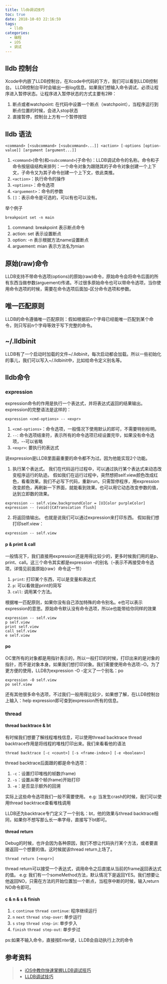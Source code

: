 ```yaml
---
title: lldb调试技巧
toc: true
date: 2018-10-03 22:16:59
tags:
  - lldb
categories:
  - 编程
  - iOS
  - 调试
---
```


## lldb 控制台

Xcode中内嵌了LLDB控制台，在Xcode中代码的下方，我们可以看到LLDB控制台。
LLDB控制台平时会输出一些log信息。如果我们想输入命令调试，必须让程序进入暂停状态。让程序进入暂停状态的方式主要有2种：

1. 断点或者watchpoint: 在代码中设置一个断点（watchpoint），当程序运行到断点位置的时候，会进入stop状态
2. 直接暂停，控制台上方有一个暂停按钮

## lldb 语法

```lldb
<command> [<subcommand> [<subcommand>...]] <action> [-options [option-value]] [argument [argument...]]
```

1. `<command>`(命令)和`<subcommand>`(子命令)：LLDB调试命令的名称。命令和子命令按层级结构来排列：一个命令对象为跟随其的子命令对象创建一个上下文，子命令又为其子命令创建一个上下文，依此类推。
2. `<action>`：执行命令的操作
3. `<options>`：命令选项
4. `<arguement>`：命令的参数
5. `[]`：表示命令是可选的，可以有也可以没有。

举个例子

```lldb
breakpoint set -n main
```

1. command: breakpoint 表示断点命令
2. action: set 表示设置断点
3. option: -n 表示根据方法name设置断点
4. arguement: mian 表示方法名为mian

## 原始(raw)命令

LLDB支持不带命令选项(options)的原始(raw)命令，原始命令会将命令后面的所有东西当做参数(arguement)传递。不过很多原始命令也可以带命令选项，当你使用命令选项的时候，需要在命令选项后面加–区分命令选项和参数。

## 唯一匹配原则

LLDB的命令遵循唯一匹配原则：假如根据前n个字母已经能唯一匹配到某个命令，则只写前n个字母等效于写下完整的命令。

## ~/.lldbinit

LLDB有了一个启动时加载的文件~/.lldbinit，每次启动都会加载。所以一些初始化的事儿，我们可以写入~/.lldbinit中，比如给命令定义别名等。

## lldb命令

### expression

expression命令的作用是执行一个表达式，并将表达式返回的结果输出。expression的完整语法是这样的：

```lldb
expression <cmd-options> -- <expr>
```

1. `<cmd-options>`：命令选项，一般情况下使用默认的即可，不需要特别标明。
2. `--`: 命令选项结束符，表示所有的命令选项已经设置完毕，如果没有命令选项，--可以省略
3. `<expr>`: 要执行的表达式

说expression是LLDB里面最重要的命令都不为过。因为他能实现2个功能。

1. 执行某个表达式。 我们在代码运行过程中，可以通过执行某个表达式来动态改变程序运行的轨迹。 假如我们在运行过程中，突然想把self.view颜色改成红色，看看效果。我们不必写下代码，重新run，只需暂停程序，用expression改变颜色，再刷新一下界面，就能看到效果。也可以用它动态改变参数的值，达到立即数的效果。

```lldb
expression -- self.view.backgroundColor = [UIColor purpleColor]
expression -- (void)[CATranscation flush]
```

2. 将返回值输出。 也就是说我们可以通过expression来打印东西。 假如我们想打印self.view：

```lldb
expression -- self.view
```

#### p & print & call

一般情况下，我们直接用expression还是用得比较少的，更多时候我们用的是p、print、call。这三个命令其实都是expression –的别名（–表示不再接受命令选项，详情见前面原始(raw）命令这一节）

1. `print`: 打印某个东西，可以是变量和表达式
2. `p`: 可以看做是print的简写
3. `call`: 调用某个方法。

根据唯一匹配原则，如果你没有自己添加特殊的命令别名。e也可以表示expression的意思。原始命令默认没有命令选项，所以e也能带给你同样的效果

```lldb
expression -- self.view
p self.view
print self.view
call self.view
e self.view
```

#### po

OC里所有的对象都是用指针表示的，所以一般打印的时候，打印出来的是对象的指针，而不是对象本身。如果我们想打印对象。我们需要使用命令选项:-O。为了更方便的使用，LLDB为expression -O –定义了一个别名：po

```lldb
expression -O self.view
po self.view
```

还有其他很多命令选项，不过我们一般用得比较少，如果想了解，在LLDB控制台上输入：help expression即可查到expression所有的信息。

### thread

#### thread backtrace & bt

有时候我们想要了解线程堆栈信息，可以使用thread backtrace thread backtrace作用是将线程的堆栈打印出来。我们来看看他的语法

```lldb
thread backtrace [-c <count>] [-s <frame-index>] [-e <boolean>]
```

thread backtrace后面跟的都是命令选项：

1. `-c`：设置打印堆栈的帧数(frame)
2. `-s`：设置从哪个帧(frame)开始打印
3. `-e`：是否显示额外的回溯

实际上这些命令选项我们一般不需要使用。 
e.g: 当发生crash的时候，我们可以使用thread backtrace查看堆栈调用

LLDB还为backtrace专门定义了一个别名：bt，他的效果与thread backtrace相同，如果你不想写那么长一串字母，直接写下bt即可。

#### thread return

Debug的时候，也许会因为各种原因，我们不想让代码执行某个方法，或者要直接返回一个想要的值。这时候就该thread return上场了。

```lldb
thread return [<expr>]
```

thread return可以接受一个表达式，调用命令之后直接从当前的frame返回表达式的值。
e.g: 我们有一个someMethod方法，默认情况下是返回YES。我们想要让他返回NO，只需在方法的开始位置加一个断点，当程序中断的时候，输入return NO命令即可。

#### c & n & s & finish

1. `c` `continue` `thread continue`: 程序继续运行
2. `n` `next` `thread step-over`: 单步运行
3. `s` `step` `thread step-in`: 单步步入
4. `finish` `thread step-out`: 单步步过

ps:如果不输入命令，直接按Enter键，LLDB会自动执行上次的命令



## 参考资料

> - [iOS中教你快速掌握LLDB调试技巧](https://blog.csdn.net/baihuaxiu123/article/details/51316510)
> - [LLDB调试技巧](https://www.jianshu.com/p/9a71329d5c4d)
